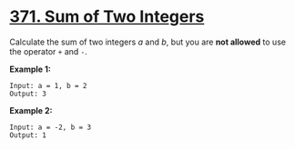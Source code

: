 # [371. Sum of Two Integers](https://leetcode.com/problems/sum-of-two-integers/)

Calculate the sum of two integers _a_ and _b_, but you are **not allowed** to use the operator `+` and `-`.

**Example 1:**

    Input: a = 1, b = 2
    Output: 3

**Example 2:**

    Input: a = -2, b = 3
    Output: 1
